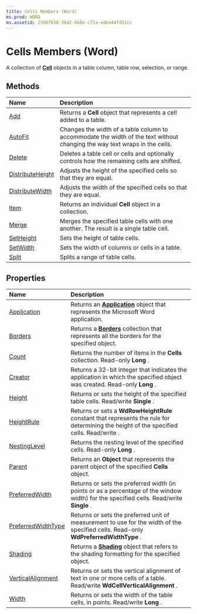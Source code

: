 ```yaml
---
title: Cells Members (Word)
ms.prod: WORD
ms.assetid: 23987658-36d2-6b8e-c71a-edba44fd31cc
---
```



# Cells Members (Word)
A collection of  **[Cell](cell-object-word.md)** objects in a table column, table row, selection, or range.

## Methods



|**Name**|**Description**|
|:-----|:-----|
|[Add](cells-add-method-word.md)|Returns a  **Cell** object that represents a cell added to a table.|
|[AutoFit](cells-autofit-method-word.md)|Changes the width of a table column to accommodate the width of the text without changing the way text wraps in the cells.|
|[Delete](cells-delete-method-word.md)|Deletes a table cell or cells and optionally controls how the remaining cells are shifted.|
|[DistributeHeight](cells-distributeheight-method-word.md)|Adjusts the height of the specified cells so that they are equal.|
|[DistributeWidth](cells-distributewidth-method-word.md)|Adjusts the width of the specified cells so that they are equal.|
|[Item](cells-item-method-word.md)|Returns an individual  **Cell** object in a collection.|
|[Merge](cells-merge-method-word.md)|Merges the specified table cells with one another. The result is a single table cell.|
|[SetHeight](cells-setheight-method-word.md)|Sets the height of table cells.|
|[SetWidth](cells-setwidth-method-word.md)|Sets the width of columns or cells in a table.|
|[Split](cells-split-method-word.md)|Splits a range of table cells.|

## Properties



|**Name**|**Description**|
|:-----|:-----|
|[Application](cells-application-property-word.md)|Returns an  **[Application](application-object-word.md)** object that represents the Microsoft Word application.|
|[Borders](cells-borders-property-word.md)|Returns a  **[Borders](borders-object-word.md)** collection that represents all the borders for the specified object.|
|[Count](cells-count-property-word.md)|Returns the number of items in the  **Cells** collection. Read-only **Long** .|
|[Creator](cells-creator-property-word.md)|Returns a 32-bit integer that indicates the application in which the specified object was created. Read-only  **Long** .|
|[Height](cells-height-property-word.md)|Returns or sets the height of the specified table cells. Read/write  **Single** .|
|[HeightRule](cells-heightrule-property-word.md)|Returns or sets a  **WdRowHeightRule** constant that represents the rule for determining the height of the specified cells. Read/write .|
|[NestingLevel](cells-nestinglevel-property-word.md)|Returns the nesting level of the specified cells. Read-only  **Long** .|
|[Parent](cells-parent-property-word.md)|Returns an  **Object** that represents the parent object of the specified **Cells** object.|
|[PreferredWidth](cells-preferredwidth-property-word.md)|Returns or sets the preferred width (in points or as a percentage of the window width) for the specified cells. Read/write  **Single** .|
|[PreferredWidthType](cells-preferredwidthtype-property-word.md)|Returns or sets the preferred unit of measurement to use for the width of the specified cells. Read-only  **WdPreferredWidthType** .|
|[Shading](cells-shading-property-word.md)|Returns a  **[Shading](shading-object-word.md)** object that refers to the shading formatting for the specified object.|
|[VerticalAlignment](cells-verticalalignment-property-word.md)|Returns or sets the vertical alignment of text in one or more cells of a table. Read/write  **WdCellVerticalAlignment** .|
|[Width](cells-width-property-word.md)|Returns or sets the width of the table cells, in points. Read/write  **Long** .|

